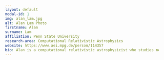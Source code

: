 ```yaml
---
layout: default
modal-id: 1
img: alan_lam.jpg
alt: Alan Lam Photo
firstname: Alan
surname: Lam
affiliation: Penn State University
research-area: Computational Relativistic Astrophysics
website: https://www.aei.mpg.de/person/114357
bio: Alan is a computational relativistic astrophysicist who studies neutron star mergers and tests of Einstein's theory of gravity using numerical simulations. His research explores alternative theories of gravity through binary merger simulations, investigating how deviations from general relativity might appear in gravitational wave signals. He develops advanced numerical methods for modeling relativistic jets and has contributed to our understanding of how massive scalar fields affect neutron star properties and merger dynamics.
---
```

